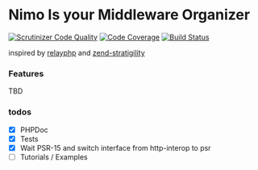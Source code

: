 Nimo Is your Middleware Organizer
=================================

[![Scrutinizer Code Quality](https://scrutinizer-ci.com/g/LitPHP/nimo/badges/quality-score.png?b=master)](https://scrutinizer-ci.com/g/LitPHP/nimo/?branch=master)
[![Code Coverage](https://scrutinizer-ci.com/g/LitPHP/nimo/badges/coverage.png?b=master)](https://scrutinizer-ci.com/g/LitPHP/nimo/?branch=master)
[![Build Status](https://scrutinizer-ci.com/g/LitPHP/nimo/badges/build.png?b=master)](https://scrutinizer-ci.com/g/LitPHP/nimo/build-status/master)

inspired by [relayphp](https://github.com/relayphp/Relay.Relay) and [zend-stratigility](https://github.com/zendframework/zend-stratigility) 

### Features

TBD

### todos

+ [x] PHPDoc
+ [x] Tests
+ [x] Wait PSR-15 and switch interface from http-interop to psr
+ [ ] Tutorials / Examples
